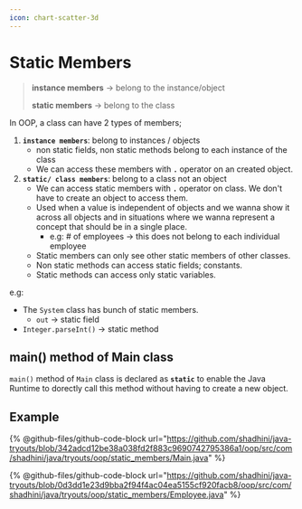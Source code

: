 ```yaml
---
icon: chart-scatter-3d
---
```


# Static Members

> **instance members** -> belong to the instance/object
>
> **static members** -> belong to the class

In OOP, a class can have 2 types of members;

1. **`instance members`**: belong to instances / objects
   * non static fields, non static methods belong to each instance of the class
   * We can access these members with **`.`** operator on an created object.
2. **`static/ class members`**: belong to a class not an object
   * We can access static members with **`.`** operator on class. We don't have to create an object to access them.
   * Used when a value is independent of objects and we wanna show it across all objects and in situations where we wanna represent a concept that should be in a single place.
     * e.g: # of employees -> this does not belong to each individual employee
   * Static members can only see other static members of other classes.
   * Non static methods can access static fields; constants.
   * Static methods can access only static variables.



e.g:

* The `System` class has bunch of static members.
  * `out` -> static field
* `Integer.parseInt()` -> static method



## main() method of Main class

`main()` method of `Main` class is declared as **`static`** to enable the Java Runtime to dorectly call this method without having to create a new object.





## Example

{% @github-files/github-code-block url="https://github.com/shadhini/java-tryouts/blob/342adcd12be38a038fd2f883c9690742795386a1/oop/src/com/shadhini/java/tryouts/oop/static_members/Main.java" %}

{% @github-files/github-code-block url="https://github.com/shadhini/java-tryouts/blob/0d3dd1e23d9bba2f94f4ac04ea5155cf920facb8/oop/src/com/shadhini/java/tryouts/oop/static_members/Employee.java" %}



